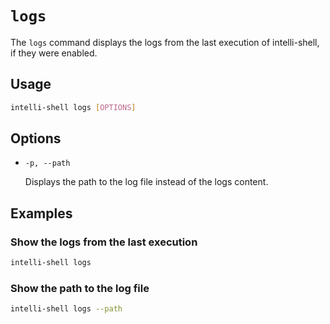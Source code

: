 # `logs`

The `logs` command displays the logs from the last execution of intelli-shell, if they were enabled.

## Usage

```sh
intelli-shell logs [OPTIONS]
```

## Options

- `-p, --path`

  Displays the path to the log file instead of the logs content.

## Examples

### Show the logs from the last execution

```sh
intelli-shell logs
```

### Show the path to the log file

```sh
intelli-shell logs --path
```
